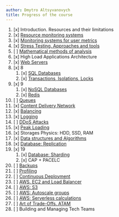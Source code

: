 ```yaml
---
author: Dmytro Altsyvanovych
title: Progress of the course
---
```


1.  [x] Introduction. Resources and their limitations
2.  [x] [Resource monitoring systems](02.SystemMonitoring/)
3.  [x] [Monitoring systems for user metrics](03.GA.UserMetrics/)
4.  [x] [Stress Testing. Approaches and tools](04.StressTesting/)
5.  [ ] [Mathematical methods of
    analysis](https://www.notion.so/prjctr/5-Mathematical-methods-of-analysis-2c6cc4cbc5784248ae91c07068b3778e)
6.  [x] High Load Applications Architecture
7.  [x] [Web Servers](07.WebServers/)
8.  [x] 8
    1.  [x] [SQL Databases](08.SQLDatabases/)
    2.  [x] [Transactions, Isolations,
        Locks](08.1.Transactions,isolations,locks/)
9.  [x] 9
    1.  [x] [NoSQL
        Databases](https://www.notion.so/prjctr/14-DDoS-Attacks-b6aeaf507abd4255992c3eaea1e34d7a)
    2.  [x] [Redis](09.1.Redis)
10. [ ]
    [Queues](https://www.notion.so/prjctr/10-Queues-2b1fc360288145f195c297d6fd511403)
11. [x] [Content Delivery Network](11.CDN/)
12. [x] [Balancing](12.Balancing/)
13. [x] [Logging](13.Logging/)
14. [ ] [DDoS
    Attacks](https://www.notion.so/prjctr/14-DDoS-Attacks-b6aeaf507abd4255992c3eaea1e34d7a)
15. [x] [Peak Loading](15.PeakLoadings/)
16. [x] Storages Physics: HDD, SSD, RAM
17. [x] [Data structures and
    Algorithms](17.DataStructuresAndAlgorithms/)
18. [x] [Database: Replication](18.Database.Replication/)
19. [x] 19
    1.  [x] [Database:
        Sharding](https://www.notion.so/prjctr/3051f0ce6ee44f90aa9cba8e013c8da4?v=0885446347b644c48a1b5de50c919c89&p=459788d99db44ada920ee3a2614ca046)
    2.  [x] CAP + PACELC
20. [ ]
    [Backups](https://www.notion.so/prjctr/19-1-CAP-PACELC-and-20-Backups-ff592923ddb94460bac41f09fb28499d)
21. [ ]
    [Profiling](https://www.notion.so/prjctr/21-Profiling-59546078a59f4a548eedf652f684f609)
22. [ ] [Continuous
    Deployment](https://www.notion.so/prjctr/22-Continuous-Deployment-4d79c60f59714fbba8e13e151f320c4a)
23. [ ] [AWS. EC2 and Load
    Balancer](https://www.notion.so/prjctr/3051f0ce6ee44f90aa9cba8e013c8da4?v=0885446347b644c48a1b5de50c919c89&p=c6daf27bfad24562ac9876af2da56363)
24. [ ] [AWS:
    S3](https://www.notion.so/prjctr/3051f0ce6ee44f90aa9cba8e013c8da4?v=0885446347b644c48a1b5de50c919c89&p=88813e80c67549a1b0bd52b8a4bd6917)
25. [ ] [AWS: Autoscale
    groups](https://www.notion.so/prjctr/3051f0ce6ee44f90aa9cba8e013c8da4?v=0885446347b644c48a1b5de50c919c89&p=de292b7cc99c4875b126644fd5df97c3)
26. [ ] [AWS: Serverless
    calculations](https://www.notion.so/prjctr/3051f0ce6ee44f90aa9cba8e013c8da4?v=0885446347b644c48a1b5de50c919c89&p=96e22966d9934b55bf186df192cf2213)
27. [ ] [Art of Trade-Offs.
    ATAM](https://www.notion.so/prjctr/3051f0ce6ee44f90aa9cba8e013c8da4?v=0885446347b644c48a1b5de50c919c89&p=13378544ca0647d7a818088bf4aa54bf)
28. [ ] Building and Managing Tech Teams
